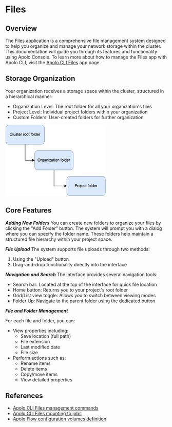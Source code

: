 # Files

## Overview

The Files application is a comprehensive file management system designed to help you organize and manage your network storage within the cluster. This documentation will guide you through its features and functionality using Apolo Console. To learn more about how to manage the Files app with Apolo CLI, visit the [Apolo CLI Files](../../../apolo-concepts-cli/apps/files.md) app page.

## **Storage Organization**

Your organization receives a storage space within the cluster, structured in a hierarchical manner:

* Organization Level: The root folder for all your organization's files
* Project Level: Individual project folders within your organization
* Custom Folders: User-created folders for further organization

![](../../../.gitbook/assets/console_screenshots/FilesAppStructure.png)

## **Core Features**

_**Adding New Folders**_ You can create new folders to organize your files by clicking the "Add Folder" button. The system will prompt you with a dialog where you can specify the folder name. These folders help maintain a structured file hierarchy within your project space.

_**File Upload**_ The system supports file uploads through two methods:

1. Using the "Upload" button
2. Drag-and-drop functionality directly into the interface

_**Navigation and Search**_ The interface provides several navigation tools:

* Search bar: Located at the top of the interface for quick file location
* Home button: Returns you to your project's root folder
* Grid/List view toggle: Allows you to switch between viewing modes
* Folder Up: Navigate to the parent folder using the dedicated button

_**File and Folder Management**_

For each file and folder, you can:

* View properties including:
  * Save location (full path)
  * File extension
  * Last modified date
  * File size
* Perform actions such as:
  * Rename items
  * Delete items
  * Copy/move items
  * View detailed properties

## References

* [Apolo CLI Files management commands](https://app.gitbook.com/s/-MOkWy7dB5MDbkSII8iF/commands/storage)
* [Apolo CLI Files mounting to jobs](https://app.gitbook.com/s/-MOkWy7dB5MDbkSII8iF/commands/job#usage-10)
* [Apolo Flow configuration volumes definition](https://app.gitbook.com/s/-MMLOF_FqiWBMcOdY8cj/workflow-syntax/live-workflow-syntax#volumes)

